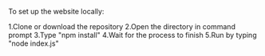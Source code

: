 To set up the website locally:

1.Clone or download the repository
2.Open the directory in command prompt
3.Type "npm install"
4.Wait for the process to finish
5.Run by typing "node index.js"
